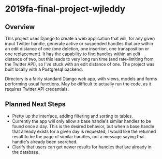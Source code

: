 # 2019fa-final-project-wjleddy

## Overview
This project uses Django to create a web application that will, for any given input Twitter handle, generate active or suspended handles that are within an edit distance of one (one deletion, one insertion, one transposition or one replacement).
It has the capability to find handles within an edit distance of two, but this leads to very long run time (and rate-limiting from the Twitter API), so I've stuck with an edit distance of one. The project was built locally with a Postgresql backend.

Directory is a fairly standard Django web app, with views, models and forms performing usual functions. May be difficult to actually run the code, as it requires Twitter API credentials.
## Planned Next Steps
- Pretty up the interface, adding filtering and sorting to tables.
- Currently the app will only allow a base handle's similar handles to be found once a day. This is the desired behavior, but when a base handle that already exists for a given day is requested, I would like the returned result to be the page of similar handles, not a message saying that handle's already been searched.
- Clarify that users can get newer results for handles that are already in the database.